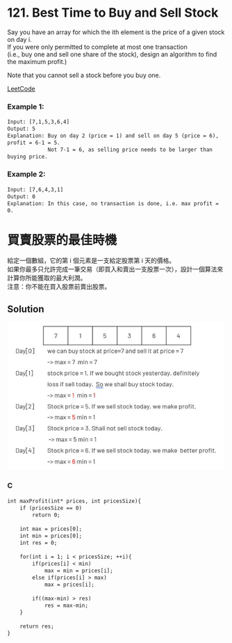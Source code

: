 # 121. Best Time to Buy and Sell Stock
Say you have an array for which the ith element is the price of a given stock on day i.  
If you were only permitted to complete at most one transaction  
(i.e., buy one and sell one share of the stock), design an algorithm to find the maximum profit.) 

Note that you cannot sell a stock before you buy one.

[LeetCode](https://leetcode.com/problems/best-time-to-buy-and-sell-stock/)  

### Example 1:
```
Input: [7,1,5,3,6,4]
Output: 5
Explanation: Buy on day 2 (price = 1) and sell on day 5 (price = 6), profit = 6-1 = 5.
             Not 7-1 = 6, as selling price needs to be larger than buying price.
```
### Example 2:
```
Input: [7,6,4,3,1]
Output: 0
Explanation: In this case, no transaction is done, i.e. max profit = 0.
```
# 買賣股票的最佳時機
給定一個數組，它的第 i 個元素是一支給定股票第 i 天的價格。  
如果你最多只允許完成一筆交易（即買入和賣出一支股票一次），設計一個算法來計算你所能獲取的最大利潤。  
注意：你不能在買入股票前賣出股票。

## Solution
<img src="img/121.JPG" width = "500"/>  

### C

```
int maxProfit(int* prices, int pricesSize){
    if (pricesSize == 0)
        return 0;

    int max = prices[0];
    int min = prices[0];
    int res = 0;

    for(int i = 1; i < pricesSize; ++i){
        if(prices[i] < min)
            max = min = prices[i];
        else if(prices[i] > max)
            max = prices[i];
            
        if((max-min) > res)
            res = max-min;        
    }

    return res;
}
```


